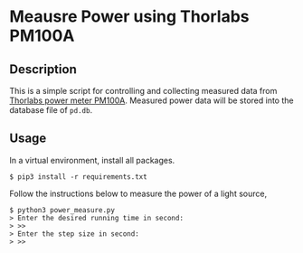 # Meausre Power using Thorlabs PM100A

## Description
This is a simple script for controlling and collecting measured data from 
[Thorlabs power meter PM100A](https://www.thorlabs.com/drawings/d308bb7cd698aa40-F97FC694-081C-CBA5-A0B1CDA28F4DB4BB/PM100A-Manual.pdf).
Measured power data will be stored into the database file of `pd.db`.

## Usage
In a virtual environment, install all packages.
```shell
$ pip3 install -r requirements.txt
```
Follow the instructions below to measure the power of a light source,
```shell
$ python3 power_measure.py
> Enter the desired running time in second:
> >> 
> Enter the step size in second:
> >> 

```